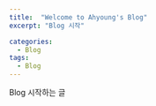 ```yaml
---
title:  "Welcome to Ahyoung's Blog"
excerpt: "Blog 시작"

categories:
  - Blog
tags:
  - Blog
---
```


Blog 시작하는 글
